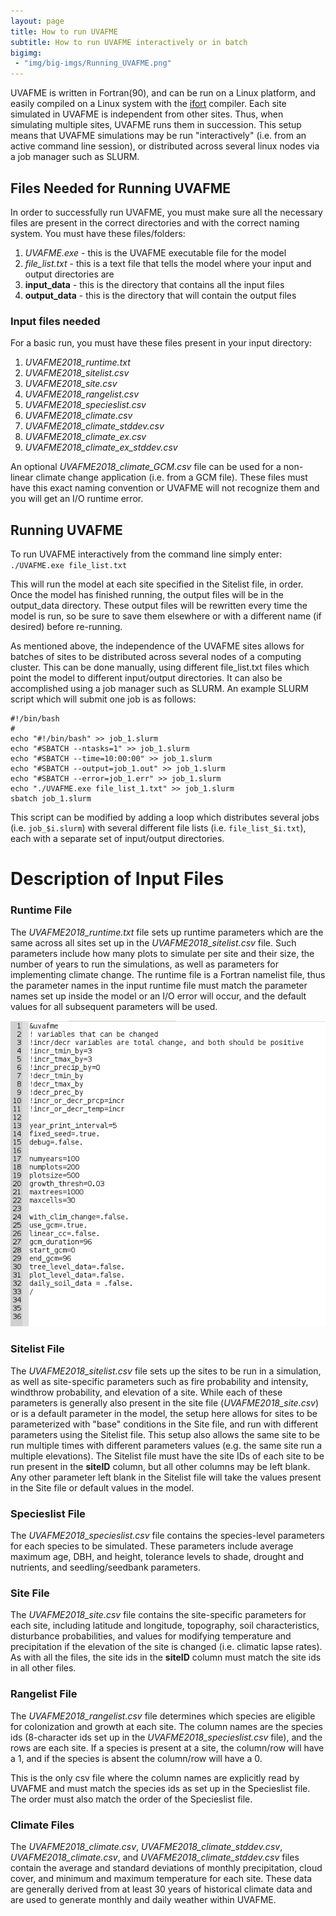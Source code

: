 ```yaml
---
layout: page
title: How to run UVAFME
subtitle: How to run UVAFME interactively or in batch
bigimg:
 - "img/big-imgs/Running_UVAFME.png"
---
```


UVAFME is written in Fortran(90), and can be run on a Linux platform, and easily compiled on a Linux system with the [ifort](https://software.intel.com/en-us/fortran-compilers) compiler. Each site simulated in UVAFME is independent from other sites. Thus, when simulating multiple sites, UVAFME runs them in succession. This setup means that UVAFME simulations may be run "interactively" (i.e. from an active command line session), or distributed across several linux nodes via a job manager such as SLURM.

## Files Needed for Running UVAFME

In order to successfully run UVAFME, you must make sure all the necessary files are
present in the correct directories and with the correct naming system. You must have
these files/folders:

1. *UVAFME.exe* - this is the UVAFME executable file for the model
2. *file_list.txt* - this is a text file that tells the model where your input and
output directories are
3. **input_data** - this is the directory that contains all the input files
4. **output_data** - this is the directory that will contain the output files

### Input files needed

For a basic run, you must have these files present in your input directory:

1. *UVAFME2018_runtime.txt*
2. *UVAFME2018_sitelist.csv*
3. *UVAFME2018_site.csv*
4. *UVAFME2018_rangelist.csv*
5. *UVAFME2018_specieslist.csv*
6. *UVAFME2018_climate.csv*
7. *UVAFME2018_climate_stddev.csv*
8. *UVAFME2018_climate_ex.csv*
9. *UVAFME2018_climate_ex_stddev.csv*

An optional *UVAFME2018_climate_GCM.csv* file can be used for a non-linear climate change application (i.e. from a GCM file). These files must have this exact naming convention or UVAFME will not recognize them and
you will get an I/O runtime error.

## Running UVAFME

To run UVAFME interactively from the command line simply enter: `./UVAFME.exe file_list.txt`

This will run the model at each site specified in the Sitelist file, in order. Once the
model has finished running, the output files will be in the output_data directory. These
output files will be rewritten every time the model is run, so be sure to save them
elsewhere or with a different name (if desired) before re-running.

As mentioned above, the independence of the UVAFME sites allows for batches of sites to
be distributed across several nodes of a computing cluster. This can be done manually,
using different file_list.txt files which point the model to different input/output
directories. It can also be accomplished using a job manager such as SLURM. An example
SLURM script which will submit one job is as follows:

~~~~~
#!/bin/bash
#
echo "#!/bin/bash" >> job_1.slurm
echo "#SBATCH --ntasks=1" >> job_1.slurm
echo "#SBATCH --time=10:00:00" >> job_1.slurm
echo "#SBATCH --output=job_1.out" >> job_1.slurm
echo "#SBATCH --error=job_1.err" >> job_1.slurm
echo "./UVAFME.exe file_list_1.txt" >> job_1.slurm
sbatch job_1.slurm
~~~~~

This script can be modified by adding a loop which distributes several jobs (i.e. `job_$i.slurm`) with several different file lists (i.e. `file_list_$i.txt`), each with a separate set of input/output directories.

# Description of Input Files

### Runtime File

The _UVAFME2018_runtime.txt_ file sets up runtime parameters which are the same across all sites set up in the _UVAFME2018_sitelist.csv_ file. Such parameters include how many plots to simulate per site and their size, the number of years to run the simulations, as well as parameters for implementing climate change. The runtime file is a Fortran namelist file, thus the parameter names in the input runtime file must match the parameter names set up inside the model or an I/O error will occur, and the default values for all subsequent parameters will be used.

![RuntimeFile](img/UVAFME_Runtime.png)

### Sitelist File

The *UVAFME2018_sitelist.csv* file sets up the sites to be run in a simulation, as well as site-specific parameters such as fire probability and intensity, windthrow probability, and elevation of a site. While each of these parameters is generally also present in the site file (*UVAFME2018_site.csv*) or is a default parameter in the model, the setup here allows for sites to be parameterized with "base" conditions in the Site file, and run with different parameters using the Sitelist file. This setup also allows the same site to be run multiple times with different parameters values (e.g. the same site run a multiple elevations). The Sitelist file must have the site IDs of each site to be run present in the **siteID** column, but all other columns may be left blank. Any other parameter left blank in the Sitelist file will take the values present in the Site file or default values in the model.

### Specieslist File

The _UVAFME2018_specieslist.csv_ file contains the species-level parameters for each species to be simulated. These parameters include average maximum age, DBH, and height, tolerance levels to shade, drought and nutrients, and seedling/seedbank parameters.

### Site File

The _UVAFME2018_site.csv_ file contains the site-specific parameters for each site, including latitude and longitude, topography, soil characteristics, disturbance probabilities, and values for modifying temperature and precipitation if the elevation of the site is changed (i.e. climatic lapse rates). As with all the files, the site ids in the **siteID** column must match the site ids in all other files.

### Rangelist File

The _UVAFME2018_rangelist.csv_ file determines which species are eligible for colonization and growth at each site. The column names are the species ids (8-character ids set up in the _UVAFME2018_specieslist.csv_ file), and the rows are each site. If a species is present at a site, the column/row will have a 1, and if the species is absent the column/row will have a 0.

This is the only csv file where the column names are explicitly read by UVAFME and must match the species ids as set up in the Specieslist file. The order must also match the order of the Specieslist file.

### Climate Files

The _UVAFME2018_climate.csv_, _UVAFME2018_climate_stddev.csv_, _UVAFME2018_climate.csv_, and _UVAFME2018_climate_stddev.csv_ files contain the average and standard deviations of monthly precipitation, cloud cover, and minimum and maximum temperature for each site. These data are generally derived from at least 30 years of historical climate data and are used to generate monthly and daily weather within UVAFME.
